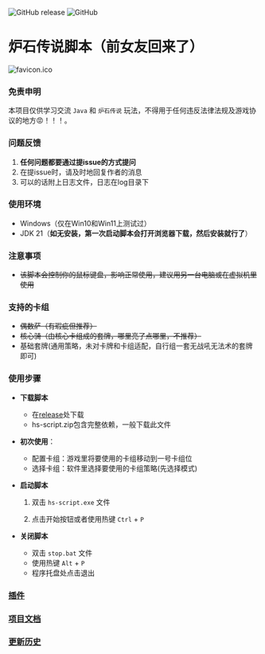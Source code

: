 ![GitHub release](https://img.shields.io/github/release/xjw580/Hearthstone-Script.svg)  ![GitHub](https://img.shields.io/github/license/xjw580/Hearthstone-Script?style=flat-square)

# 炉石传说脚本（前女友回来了）
![favicon.ico](Hearthstone-Script/src/main/resources/static/img/favicon.ico)



### 免责申明

本项目仅供学习交流 `Java` 和 `炉石传说` 玩法，不得用于任何违反法律法规及游戏协议的地方😡！！！。



### 问题反馈

1. **任何问题都要通过提issue的方式提问**
2. 在提issue时，请及时地回复作者的消息
3. 可以的话附上日志文件，日志在log目录下



### 使用环境

- Windows（仅在Win10和Win11上测试过）
- JDK 21（**如无安装，第一次启动脚本会打开浏览器下载，然后安装就行了**）



### 注意事项

- ~~该脚本会控制你的鼠标键盘，影响正常使用，建议用另一台电脑或在虚拟机里使用~~



### 支持的卡组

- ~~偶数萨（有瑕疵但推荐）~~
- ~~核心骑（由核心卡组成的套牌，哪里亮了点哪里，不推荐）~~
- 基础套牌(通用策略，未对卡牌和卡组适配，自行组一套无战吼无法术的套牌即可)



### 使用步骤

- **下载脚本**
  - 在[release](https://gitee.com/zergqueen/Hearthstone-Script/releases)处下载
  - hs-script.zip包含完整依赖，一般下载此文件
  
- **初次使用**：
  - 配置卡组：游戏里将要使用的卡组移动到一号卡组位
  - 选择卡组：软件里选择要使用的卡组策略(先选择模式)
  
- **启动脚本**
  1. 双击 `hs-script.exe` 文件
  
  2. 点击开始按钮或者使用热键 `Ctrl` + `P`
  
- **关闭脚本**

  - 双击 `stop.bat` 文件
  - 使用热键 `Alt` + `P`  
  - 程序托盘处点击退出



### [插件](PLUGIN_DEV.md )



### [项目文档](https://hearthstone-script-documentation.vercel.app/)



### [更新历史](HISTRORY.md)
